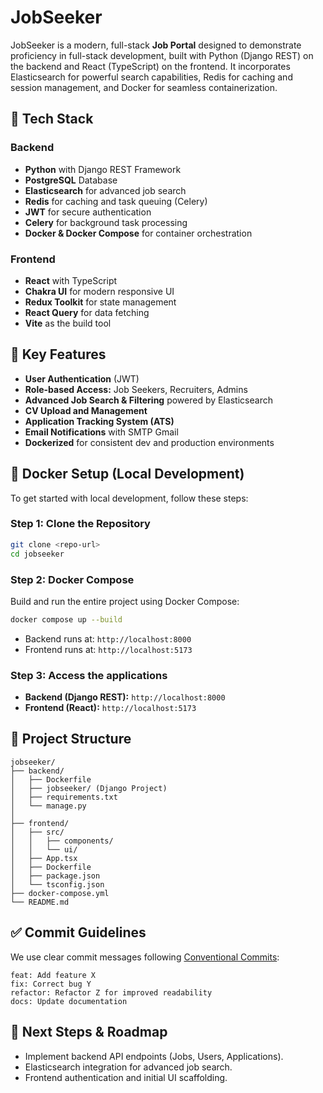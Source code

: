 # JobSeeker

JobSeeker is a modern, full-stack **Job Portal** designed to demonstrate proficiency in full-stack development, built with Python (Django REST) on the backend and React (TypeScript) on the frontend. It incorporates Elasticsearch for powerful search capabilities, Redis for caching and session management, and Docker for seamless containerization.

## 🚀 Tech Stack

### Backend
- **Python** with Django REST Framework
- **PostgreSQL** Database
- **Elasticsearch** for advanced job search
- **Redis** for caching and task queuing (Celery)
- **JWT** for secure authentication
- **Celery** for background task processing
- **Docker & Docker Compose** for container orchestration

### Frontend
- **React** with TypeScript
- **Chakra UI** for modern responsive UI
- **Redux Toolkit** for state management
- **React Query** for data fetching
- **Vite** as the build tool

## 📌 Key Features

- **User Authentication** (JWT)
- **Role-based Access:** Job Seekers, Recruiters, Admins
- **Advanced Job Search & Filtering** powered by Elasticsearch
- **CV Upload and Management**
- **Application Tracking System (ATS)**
- **Email Notifications** with SMTP Gmail
- **Dockerized** for consistent dev and production environments

## 🐳 Docker Setup (Local Development)

To get started with local development, follow these steps:

### Step 1: Clone the Repository

```bash
git clone <repo-url>
cd jobseeker
```

### Step 2: Docker Compose

Build and run the entire project using Docker Compose:

```bash
docker compose up --build
```

- Backend runs at: `http://localhost:8000`
- Frontend runs at: `http://localhost:5173`

### Step 3: Access the applications

- **Backend (Django REST):** `http://localhost:8000`
- **Frontend (React):** `http://localhost:5173`

## 📁 Project Structure

```
jobseeker/
├── backend/
│   ├── Dockerfile
│   ├── jobseeker/ (Django Project)
│   ├── requirements.txt
│   └── manage.py
│
├── frontend/
│   ├── src/
│   │   ├── components/
│   │   └── ui/
│   ├── App.tsx
│   ├── Dockerfile
│   ├── package.json
│   └── tsconfig.json
├── docker-compose.yml
└── README.md
```

## ✅ Commit Guidelines

We use clear commit messages following [Conventional Commits](https://www.conventionalcommits.org/):

```
feat: Add feature X
fix: Correct bug Y
refactor: Refactor Z for improved readability
docs: Update documentation
```

## 📌 Next Steps & Roadmap

- Implement backend API endpoints (Jobs, Users, Applications).
- Elasticsearch integration for advanced job search.
- Frontend authentication and initial UI scaffolding.

